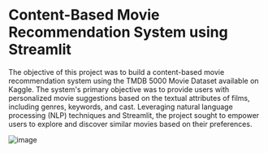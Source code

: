 # Content-Based Movie Recommendation System using Streamlit

The objective of this project was to build a content-based movie recommendation system using the TMDB 5000 Movie Dataset available on Kaggle. The system's primary objective was to provide users with personalized movie suggestions based on the textual attributes of films, including genres, keywords, and cast. Leveraging natural language processing (NLP) techniques and Streamlit, the project sought to empower users to explore and discover similar movies based on their preferences.

![image](https://github.com/sreejacb/Movie_Recommandation/assets/101924446/ba1e82c0-577d-4392-830c-6f9e7f2c1e4f)


